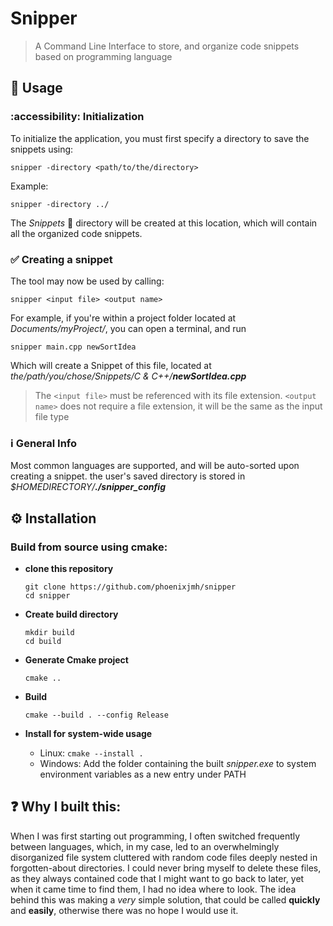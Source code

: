 # Snipper
 >A Command Line Interface to store, and organize code snippets based on programming language

## :memo: Usage
### :accessibility: Initialization
   To initialize the application, you must first specify a directory to save the snippets using:
   ```
snipper -directory <path/to/the/directory>
```
Example:
```
snipper -directory ../
```
The *Snippets* :file_folder: directory will be created at this location, which will contain all the organized code snippets.

### :white_check_mark: Creating a snippet
The tool may now be used by calling:
```
snipper <input file> <output name>
```
For example, if you're within a project folder located at *Documents/myProject/*, you can open a terminal, 
and run 
```
snipper main.cpp newSortIdea
```
Which will create a Snippet of this file, located at *the/path/you/chose/Snippets/C & C++/**newSortIdea.cpp***

>The `<input file>` must be referenced with its file extension. `<output name>` does not require a file extension, it will be the same as the input file type



### :information_source: General Info
Most common languages are supported, and will be auto-sorted upon creating a snippet.
the user's saved directory is stored in *$HOMEDIRECTORY/**./snipper_config***

## :gear: Installation

### Build from source using cmake:
  - **clone this repository**
       ```
      git clone https://github.com/phoenixjmh/snipper
      cd snipper
       ```
  - **Create build directory**
     
       ```
      mkdir build
      cd build
     ```

  - **Generate Cmake project**
       ```
       cmake ..
       ```
  -  **Build**
       ```
       cmake --build . --config Release
        ```
  - 
      **Install for system-wide usage**
    - Linux: `cmake --install .`
    - Windows: Add the folder containing the built *snipper.exe* to system environment variables as a new entry under PATH
    


  ## :question: Why I built this:
  When I was first starting out programming, I often switched frequently between languages, which, in my case, led to an overwhelmingly disorganized file system cluttered with random code files deeply nested in forgotten-about directories. I could never bring myself to delete these files, as they always contained code that I might want to go back to later, yet when it came time to find them, I had no idea where to look. The idea behind this was making a *very* simple solution, that could be called **quickly** and **easily**, otherwise there was no hope I would use it.
  






